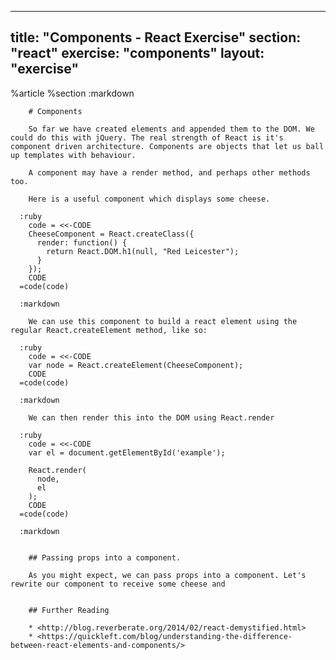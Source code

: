 ---
  title: "Components - React Exercise"
  section: "react"
  exercise: "components"
  layout: "exercise"
  ---
  
  %article
    %section
      :markdown
  
        # Components
  
        So far we have created elements and appended them to the DOM. We could do this with jQuery. The real strength of React is it's component driven architecture. Components are objects that let us ball up templates with behaviour.
  
        A component may have a render method, and perhaps other methods too.
  
        Here is a useful component which displays some cheese.
  
      :ruby
        code = <<-CODE
        CheeseComponent = React.createClass({
          render: function() {
            return React.DOM.h1(null, "Red Leicester");
          }
        });
        CODE
      =code(code)
  
      :markdown
  
        We can use this component to build a react element using the regular React.createElement method, like so:
  
      :ruby
        code = <<-CODE
        var node = React.createElement(CheeseComponent);
        CODE
      =code(code)
  
      :markdown
  
        We can then render this into the DOM using React.render
  
      :ruby
        code = <<-CODE
        var el = document.getElementById('example');
  
        React.render(
          node,
          el
        );
        CODE
      =code(code)
  
      :markdown
  
  
        ## Passing props into a component.
  
        As you might expect, we can pass props into a component. Let's rewrite our component to receive some cheese and
  
  
        ## Further Reading
  
        * <http://blog.reverberate.org/2014/02/react-demystified.html>
        * <https://quickleft.com/blog/understanding-the-difference-between-react-elements-and-components/>
  